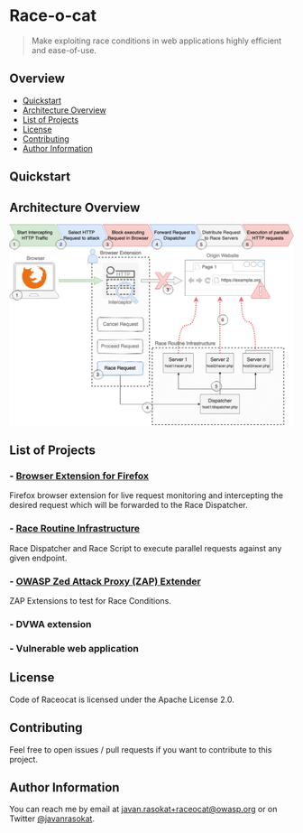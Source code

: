 # Race-o-cat
> Make exploiting race conditions in web applications highly efficient and ease-of-use.

## Overview

- [Quickstart](#quickstart)
- [Architecture Overview](#architecture-overview)
- [List of Projects](#list-of-projects)
- [License](#license)
- [Contributing](#contributing)
- [Author Information](#author-information)

## Quickstart

## Architecture Overview
 
![Race Conditions](./docs/architecture/Race-Architecture.png)
 
## List of Projects  

### - [Browser Extension for Firefox](./browser-extension/README.md#Usage)
Firefox browser extension for live request monitoring and intercepting the desired request which will be forwarded to the Race Dispatcher. 

### - [Race Routine Infrastructure](./race-routine-infrastructure/README.md#Race-Routine-Infrastructure)
Race Dispatcher and Race Script to execute parallel requests against any given endpoint. 


### - [OWASP Zed Attack Proxy (ZAP) Extender](./zap-extender/README.md#Overview)
ZAP Extensions to test for Race Conditions. 

### - DVWA extension

### - Vulnerable web application

## License
Code of Raceocat is licensed under the Apache License 2.0.

## Contributing

Feel free to open issues / pull requests if you want to contribute to this project.

## Author Information

You can reach me by email at javan.rasokat+raceocat@owasp.org or on Twitter [@javanrasokat](https://twitter.com/javanrasokat).
